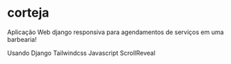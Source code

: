 # corteja

Aplicação Web django responsiva para agendamentos de serviços em uma barbearia!

Usando
Django
Tailwindcss
Javascript
ScrollReveal
